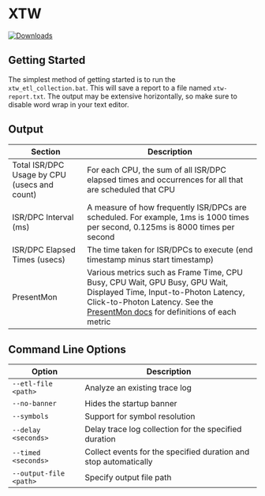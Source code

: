 # XTW

[![Downloads](https://img.shields.io/github/downloads/valleyofdoom/xtw/total.svg)](https://github.com/valleyofdoom/xtw/releases)

## Getting Started

The simplest method of getting started is to run the ``xtw_etl_collection.bat``. This will save a report to a file named ``xtw-report.txt``. The output may be extensive horizontally, so make sure to disable word wrap in your text editor.

## Output

|Section|Description|
|---|---|
|Total ISR/DPC Usage by CPU (usecs and count)|For each CPU, the sum of all ISR/DPC elapsed times and occurrences for all that are scheduled that CPU|
|ISR/DPC Interval (ms)|A measure of how frequently ISR/DPCs are scheduled. For example, 1ms is 1000 times per second, 0.125ms is 8000 times per second|
|ISR/DPC Elapsed Times (usecs)|The time taken for ISR/DPCs to execute (end timestamp minus start timestamp)|
|PresentMon|Various metrics such as Frame Time, CPU Busy, CPU Wait, GPU Busy, GPU Wait, Displayed Time, Input-to-Photon Latency, Click-to-Photon Latency. See the [PresentMon docs](https://github.com/GameTechDev/PresentMon/blob/main/README-CaptureApplication.md) for definitions of each metric|

## Command Line Options

|Option|Description|
|---|---|
|``--etl-file <path>``|Analyze an existing trace log|
|``--no-banner``|Hides the startup banner|
|``--symbols``|Support for symbol resolution|
|``--delay <seconds>``|Delay trace log collection for the specified duration|
|``--timed <seconds>``|Collect events for the specified duration and stop automatically|
|``--output-file <path>``|Specify output file path|
